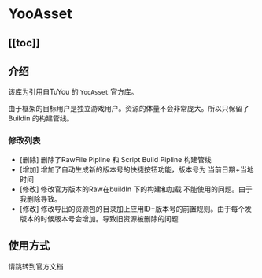 # YooAsset

[[toc]]
---

## 介绍

该库为引用自TuYou 的 `YooAsset` 官方库。

由于框架的目标用户是独立游戏用户。资源的体量不会非常庞大。所以只保留了 Buildin 的构建管线。

### 修改列表

- [删除] 删除了RawFile Pipline 和 Script Build Pipline 构建管线
- [增加] 增加了自动生成新的版本号的快捷按钮功能，版本号为 当前日期+当地时间
- [修改] 修改官方版本的Raw在buildIn 下的构建和加载 不能使用的问题。由于我删除导致。
- [修改] 修改导出的资源包的目录加上应用ID+版本号的前置规则。由于每个发版本的时候版本号会增加。导致旧资源被删除的问题

## 使用方式

请跳转到官方文档